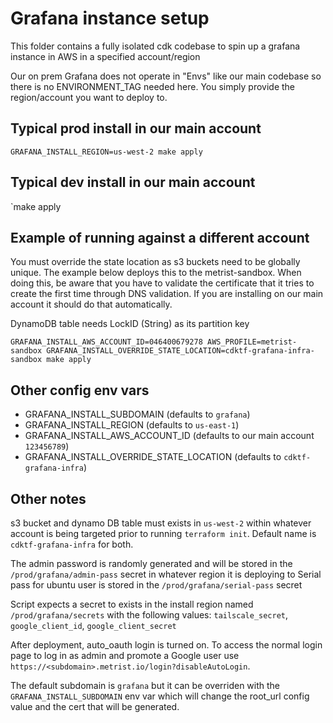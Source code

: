 # Grafana instance setup

This folder contains a fully isolated cdk codebase to spin up a grafana instance in AWS in a specified account/region

Our on prem Grafana does not operate in "Envs" like our main codebase so there is no ENVIRONMENT_TAG needed here. You simply provide the region/account you want to deploy to.

## Typical prod install in our main account
`GRAFANA_INSTALL_REGION=us-west-2 make apply`

## Typical dev install in our main account
`make apply

## Example of running against a different account
You must override the state location as s3 buckets need to be globally unique. The example below deploys this to the metrist-sandbox. When doing this, be aware that you have to
validate the certificate that it tries to create the first time through DNS validation. If you are installing on our main account it should do that automatically.

DynamoDB table needs LockID (String) as its partition key

`GRAFANA_INSTALL_AWS_ACCOUNT_ID=046400679278 AWS_PROFILE=metrist-sandbox GRAFANA_INSTALL_OVERRIDE_STATE_LOCATION=cdktf-grafana-infra-sandbox make apply`

## Other config env vars
- GRAFANA_INSTALL_SUBDOMAIN (defaults to `grafana`)
- GRAFANA_INSTALL_REGION (defaults to `us-east-1`)
- GRAFANA_INSTALL_AWS_ACCOUNT_ID (defaults to our main account `123456789`)
- GRAFANA_INSTALL_OVERRIDE_STATE_LOCATION (defaults to `cdktf-grafana-infra`)

## Other notes
s3 bucket and dynamo DB table must exists in `us-west-2` within whatever account is being targeted prior to running `terraform init`. Default name is `cdktf-grafana-infra` for both.

The admin password is randomly generated and will be stored in the `/prod/grafana/admin-pass` secret in whatever region it is deploying to
Serial pass for ubuntu user is stored in the `/prod/grafana/serial-pass` secret

Script expects a secret to exists in the install region named `/prod/grafana/secrets` with the following values: `tailscale_secret`, `google_client_id`, `google_client_secret`

After deployment, auto_oauth login is turned on. To access the normal login page to log in as admin and promote a Google user use `https://<subdomain>.metrist.io/login?disableAutoLogin`.

The default subdomain is `grafana` but it can be overriden with the `GRAFANA_INSTALL_SUBDOMAIN` env var which will change the root_url config value and the cert that will be generated.


